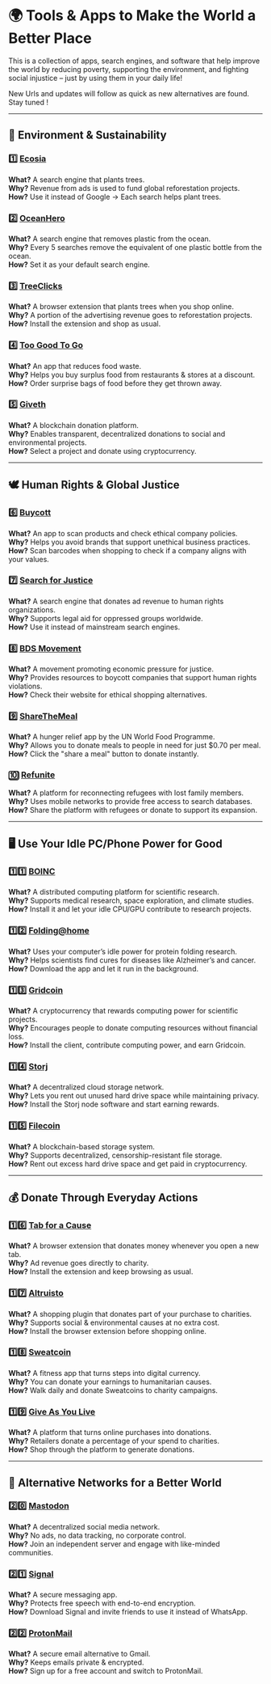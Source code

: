 # 🌍 Tools & Apps to Make the World a Better Place

This is a collection of apps, search engines, and software that help improve the world by reducing poverty, supporting the environment, and fighting social injustice – just by using them in your daily life!  

New Urls and updates will follow as quick as new alternatives are found. Stay tuned !

---

## **🌱 Environment & Sustainability**

### 1️⃣ [Ecosia](https://www.ecosia.org/)
**What?** A search engine that plants trees.  
**Why?** Revenue from ads is used to fund global reforestation projects.  
**How?** Use it instead of Google → Each search helps plant trees.  

### 2️⃣ [OceanHero](https://oceanhero.today/)
**What?** A search engine that removes plastic from the ocean.  
**Why?** Every 5 searches remove the equivalent of one plastic bottle from the ocean.  
**How?** Set it as your default search engine.  

### 3️⃣ [TreeClicks](https://www.treeclicks.com/)
**What?** A browser extension that plants trees when you shop online.  
**Why?** A portion of the advertising revenue goes to reforestation projects.  
**How?** Install the extension and shop as usual.  

### 4️⃣ [Too Good To Go](https://toogoodtogo.com/)
**What?** An app that reduces food waste.  
**Why?** Helps you buy surplus food from restaurants & stores at a discount.  
**How?** Order surprise bags of food before they get thrown away.  

### 5️⃣ [Giveth](https://giveth.io/)
**What?** A blockchain donation platform.  
**Why?** Enables transparent, decentralized donations to social and environmental projects.  
**How?** Select a project and donate using cryptocurrency.  

---

## **🕊️ Human Rights & Global Justice**

### 6️⃣ [Buycott](https://www.buycott.com/)
**What?** An app to scan products and check ethical company policies.  
**Why?** Helps you avoid brands that support unethical business practices.  
**How?** Scan barcodes when shopping to check if a company aligns with your values.  

### 7️⃣ [Search for Justice](https://searchforjustice.org/)
**What?** A search engine that donates ad revenue to human rights organizations.  
**Why?** Supports legal aid for oppressed groups worldwide.  
**How?** Use it instead of mainstream search engines.  

### 8️⃣ [BDS Movement](https://bdsmovement.net/)
**What?** A movement promoting economic pressure for justice.  
**Why?** Provides resources to boycott companies that support human rights violations.  
**How?** Check their website for ethical shopping alternatives.  

### 9️⃣ [ShareTheMeal](https://sharethemeal.org/)
**What?** A hunger relief app by the UN World Food Programme.  
**Why?** Allows you to donate meals to people in need for just $0.70 per meal.  
**How?** Click the "share a meal" button to donate instantly.  

### 🔟 [Refunite](https://refunite.org/)
**What?** A platform for reconnecting refugees with lost family members.  
**Why?** Uses mobile networks to provide free access to search databases.  
**How?** Share the platform with refugees or donate to support its expansion.  

---

## **🖥️ Use Your Idle PC/Phone Power for Good**

### 1️⃣1️⃣ [BOINC](https://boinc.berkeley.edu/)
**What?** A distributed computing platform for scientific research.  
**Why?** Supports medical research, space exploration, and climate studies.  
**How?** Install it and let your idle CPU/GPU contribute to research projects.  

### 1️⃣2️⃣ [Folding@home](https://foldingathome.org/)
**What?** Uses your computer’s idle power for protein folding research.  
**Why?** Helps scientists find cures for diseases like Alzheimer’s and cancer.  
**How?** Download the app and let it run in the background.  

### 1️⃣3️⃣ [Gridcoin](https://gridcoin.us/)
**What?** A cryptocurrency that rewards computing power for scientific projects.  
**Why?** Encourages people to donate computing resources without financial loss.  
**How?** Install the client, contribute computing power, and earn Gridcoin.  

### 1️⃣4️⃣ [Storj](https://www.storj.io/)
**What?** A decentralized cloud storage network.  
**Why?** Lets you rent out unused hard drive space while maintaining privacy.  
**How?** Install the Storj node software and start earning rewards.  

### 1️⃣5️⃣ [Filecoin](https://filecoin.io/)
**What?** A blockchain-based storage system.  
**Why?** Supports decentralized, censorship-resistant file storage.  
**How?** Rent out excess hard drive space and get paid in cryptocurrency.  

---

## **💰 Donate Through Everyday Actions**

### 1️⃣6️⃣ [Tab for a Cause](https://tab.gladly.io/)
**What?** A browser extension that donates money whenever you open a new tab.  
**Why?** Ad revenue goes directly to charity.  
**How?** Install the extension and keep browsing as usual.  

### 1️⃣7️⃣ [Altruisto](https://altruisto.com/)
**What?** A shopping plugin that donates part of your purchase to charities.  
**Why?** Supports social & environmental causes at no extra cost.  
**How?** Install the browser extension before shopping online.  

### 1️⃣8️⃣ [Sweatcoin](https://sweatco.in/)
**What?** A fitness app that turns steps into digital currency.  
**Why?** You can donate your earnings to humanitarian causes.  
**How?** Walk daily and donate Sweatcoins to charity campaigns.  

### 1️⃣9️⃣ [Give As You Live](https://www.giveasyoulive.com/)
**What?** A platform that turns online purchases into donations.  
**Why?** Retailers donate a percentage of your spend to charities.  
**How?** Shop through the platform to generate donations.  

---

## **📡 Alternative Networks for a Better World**

### 2️⃣0️⃣ [Mastodon](https://joinmastodon.org/)
**What?** A decentralized social media network.  
**Why?** No ads, no data tracking, no corporate control.  
**How?** Join an independent server and engage with like-minded communities.  

### 2️⃣1️⃣ [Signal](https://signal.org/)
**What?** A secure messaging app.  
**Why?** Protects free speech with end-to-end encryption.  
**How?** Download Signal and invite friends to use it instead of WhatsApp.  

### 2️⃣2️⃣ [ProtonMail](https://protonmail.com/)
**What?** A secure email alternative to Gmail.  
**Why?** Keeps emails private & encrypted.  
**How?** Sign up for a free account and switch to ProtonMail.  
